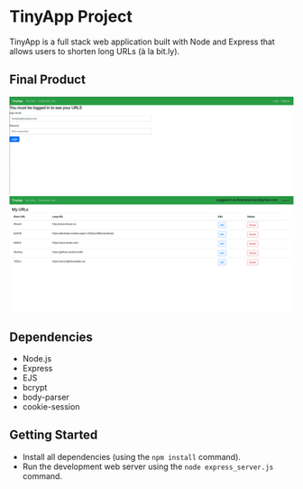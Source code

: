 # TinyApp Project

TinyApp is a full stack web application built with Node and Express that allows users to shorten long URLs (à la bit.ly).

## Final Product

!["Login Page"](https://github.com/Sirrom84/tinyapp/blob/master/docs/TinyApp-Login.png?raw=true)
!["User URL Library"](https://github.com/Sirrom84/tinyapp/blob/master/docs/TinyApp-My-Urls.png%20.png?raw=true)

## Dependencies

- Node.js
- Express
- EJS
- bcrypt
- body-parser
- cookie-session

## Getting Started

- Install all dependencies (using the `npm install` command).
- Run the development web server using the `node express_server.js` command.
